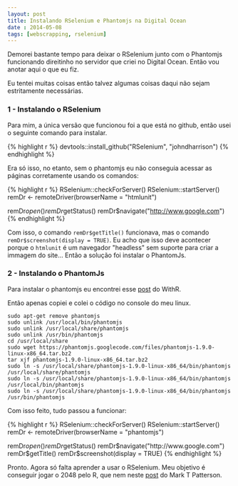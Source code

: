 ```yaml
---
layout: post
title: Instalando RSelenium e Phantomjs na Digital Ocean
date : 2014-05-08
tags: [webscrapping, rselenium]
--- 
```


Demorei bastante tempo para deixar o RSelenium junto com o Phantomjs funcionando direitinho no servidor que criei no Digital Ocean. Então vou anotar aqui o que eu fiz.

Eu tentei muitas coisas então talvez algumas coisas daqui não sejam estritamente necessárias. 

### 1 - Instalando o RSelenium

Para mim, a única versão que funcionou foi a que está no github, então usei o seguinte comando para instalar.


{% highlight r %}
devtools::install_github("RSelenium", "johndharrison")
{% endhighlight %}

Era só isso, no etanto, sem o phantomjs eu não conseguia acessar as páginas corretamente usando os comandos:


{% highlight r %}
RSelenium::checkForServer()
RSelenium::startServer()
remDr <- remoteDriver(browserName = "htmlunit")

remDr$open()
remDr$getStatus()
remDr$navigate("http://www.google.com")
{% endhighlight %}

Com isso, o comando `remDr$getTitle()` funcionava, mas o comando `remDr$screenshot(display = TRUE)`. Eu acho que isso deve acontecer porque o `htmlunit` é um navegador "headless" sem suporte para criar a immagem do site... Então a solução foi instalar o PhantomJs. 

### 2 - Instalando o PhantomJs  

Para instalar o phantomjs eu encontrei esse [post](http://withr.me/blog/2014/04/30/automatically-scrape-flight-ticket-data-using-r-and-phantomjs/) do WithR.

Então apenas copiei e colei o código no console do meu linux.

```
sudo apt-get remove phantomjs
sudo unlink /usr/local/bin/phantomjs
sudo unlink /usr/local/share/phantomjs
sudo unlink /usr/bin/phantomjs
cd /usr/local/share
sudo wget https://phantomjs.googlecode.com/files/phantomjs-1.9.0-linux-x86_64.tar.bz2
tar xjf phantomjs-1.9.0-linux-x86_64.tar.bz2
sudo ln -s /usr/local/share/phantomjs-1.9.0-linux-x86_64/bin/phantomjs /usr/local/share/phantomjs
sudo ln -s /usr/local/share/phantomjs-1.9.0-linux-x86_64/bin/phantomjs /usr/local/bin/phantomjs
sudo ln -s /usr/local/share/phantomjs-1.9.0-linux-x86_64/bin/phantomjs /usr/bin/phantomjs

```

Com isso feito, tudo passou a funcionar:


{% highlight r %}
RSelenium::checkForServer()
RSelenium::startServer()
remDr <- remoteDriver(browserName = "phantomjs")

remDr$open()
remDr$getStatus()
remDr$navigate("http://www.google.com")
remDr$getTitle()
remDr$screenshot(display = TRUE)
{% endhighlight %}

Pronto. Agora só falta aprender a usar o RSelenium. Meu objetivo é conseguir jogar o 2048 pelo R, que nem neste [post](http://www.r-bloggers.com/play-2048-using-r/) do Mark T Patterson.
